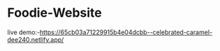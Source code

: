 # Foodie-Website
live demo:-https://65cb03a71229915b4e04dcbb--celebrated-caramel-dee240.netlify.app/
